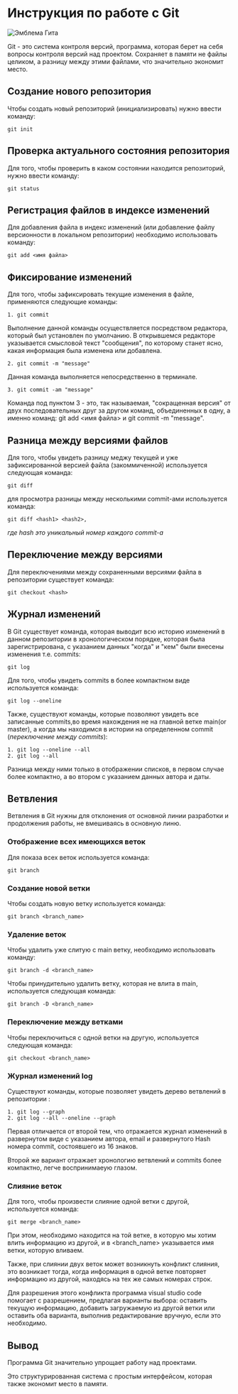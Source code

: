 # Инструкция по работе с Git

![Эмблема Гита](git_image.jpeg)

Git - это система контроля версий, программа, которая берет на себя вопросы контроля версий над проектом. Сохраняет в памяти не файлы целиком, а разницу между этими файлами, что значительно экономит место.

## Создание нового репозитория

Чтобы создать новый репозиторий (инициализировать) нужно ввести команду:

    git init

## Проверка актуального состояния репозитория

Для того, чтобы проверить в каком состоянии находится репозиторий, нужно ввести команду:

    git status

## Регистрация файлов в индексе изменений

Для добавления файла в индекс изменений (или добавление файлу версионности в локальном репозитории) необходимо использовать команду:

    git add <имя файла>

## Фиксирование изменений 

Для того, чтобы зафиксировать текущие изменения в файле, применяются следующие команды:

    1. git commit

Выполнение данной команды осуществляется посредством редактора, который был установлен по умолчанию. В открывшемся редакторе указывается смысловой текст "сообщения", по которому станет ясно, какая информация была изменена или добавлена.

    2. git commit -m "message"

Данная команда выполняется непосредственно в терминале.

    3. git commit -am "message"

Команда под пунктом 3 - это, так называемая, "сокращенная версия" от двух последовательных друг за другом команд, объединенных в одну, а именно команд: git add <имя файла> и git commit -m "message".

## Разница между версиями файлов

Для того, чтобы увидеть разницу меджу текущей и уже зафиксированной версией файла (закоммиченной) используется следующая команда:

    git diff

для просмотра разницы между несколькими commit-ами используется команда:

    git diff <hash1> <hash2>,

*где hash это уникальный номер каждого commit-a*

## Переключение между версиями

Для переключениями между сохраненными версиями файла в репозитории существует команда:

    git checkout <hash>

## Журнал изменений

В Git существует команда, которая выводит всю историю изменений в данном репозитории в хронологическом порядке, которая была зарегистрирована, с указанием данных "когда" и "кем" были внесены изменения т.е. commits:

    git log

Для того, чтобы увидеть commits в более компактном виде используется команда:

    git log --oneline

Также, существуют команды, которые позволяют увидеть все записанные commits,во время нахождения не на главной ветке main(or master), а когда мы находимся в истории на определенном commit (*переключение между commits*):

    1. git log --oneline --all
    2. git log --all

Разница между ними только в отображении списков, в первом случае более компактно, а во втором с указанием данных автора и даты.

## Ветвления

Ветвления в Git нужны для отклонения от основной линии разработки и продолжения работы, не вмешиваясь в основную линю.

### Отображение всех имеющихся веток

Для показа всех веток используется команда:

    git branch

### Создание новой ветки 

Чтобы создать новую ветку используется команда:

    git branch <branch_name>

### Удаление веток

Чтобы удалить уже слитую с main ветку, необходимо использовать команду:

    git branch -d <branch_name>

Чтобы принудительно удалить ветку, которая не влита в main, используется следующая команда:

    git branch -D <branch_name>

### Переключение между ветками

Чтобы переключиться с одной ветки на другую, используется следующая команда:

    git checkout <branch_name>

### Журнал изменений log

Существуют команды, которые позволяет увидеть дерево ветвлений в репозитории :

    1. git log --graph
    2. git log --all --oneline --graph

Первая отличается от второй тем, что отражается журнал изменений в развернутом виде с указанием автора, email и развернутого Hash номера commit, состоявшего из 16 знаков.

Второй же вариант отражает хронологию ветвлений и commits более компактно, легче воспринимаеую глазом.

### Слияние веток

Для того, чтобы произвести слияние одной ветки с другой, используется команда:

    git merge <branch_name>

При этом, необходимо находится на той ветке, в которую мы хотим влить информацию из другой, и в <branch_name> указывается имя ветки, которую вливаем.

Также, при слиянии двух веток может возникнуть конфликт слияния, это возникает тогда, когда информация в одной ветке повторяет информацию из другой, находясь на тех же самых номерах строк.

Для разрешения этого конфликта программа visual studio code  помогает с разрешением, предлагая варианты выбора: оставить текущую информацию, добавить загружаемую из другой ветки или оставить оба варианта, выполнив редактирование вручную, если это необходимо.

## Вывод

Программа Git значительно упрощает работу над проектами.

 Это структурированная система с простым интерфейсом, которая также экономит место в памяти.



